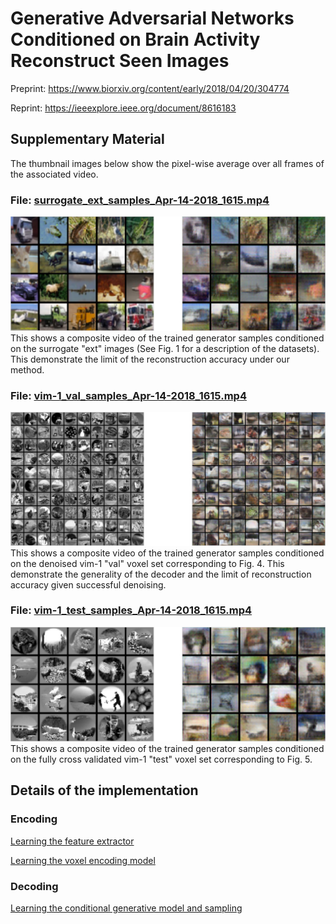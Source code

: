 # Generative Adversarial Networks Conditioned on Brain Activity Reconstruct Seen Images
Preprint: https://www.biorxiv.org/content/early/2018/04/20/304774

Reprint: https://ieeexplore.ieee.org/document/8616183

## Supplementary Material
The thumbnail images below show the pixel-wise average over all frames of the associated video.

### File: [surrogate_ext_samples_Apr-14-2018_1615.mp4](/surrogate_ext_samples_Apr-14-2018_1615.mp4)
![surrogate_ext_samples_Apr-14-2018_1615.mp4](/fig/surrogate_ext_sample_average_Apr-14-2018_1615.png)
This shows a composite video of the trained generator samples conditioned on the surrogate "ext" images (See Fig. 1 for a description of the datasets). This demonstrate the limit of the reconstruction accuracy under our method.

### File: [vim-1_val_samples_Apr-14-2018_1615.mp4](/vim-1_val_samples_Apr-14-2018_1615.mp4)
![vim-1_val_samples_Apr-14-2018_1615.mp4](/fig/vim-1_val_sample_average_Apr-14-2018_1615.png)
This shows a composite video of the trained generator samples conditioned on the denoised vim-1 "val" voxel set corresponding to Fig. 4. This demonstrate the generality of the decoder and the limit of reconstruction accuracy given successful denoising. 

### File: [vim-1_test_samples_Apr-14-2018_1615.mp4](/vim-1_test_samples_Apr-14-2018_1615.mp4)
![vim-1_test_samples_Apr-14-2018_1615.mp4](/fig/vim-1_test_sample_average_Apr-14-2018_1615.png)
This shows a composite video of the trained generator samples conditioned on the fully cross validated vim-1 "test" voxel set corresponding to Fig. 5.

## Details of the implementation
### Encoding
[Learning the feature extractor](/gan_imaging_cifar-10_classifier.ipynb)

[Learning the voxel encoding model](/gan_imaging_cifar-10_fwrf_training.ipynb)

### Decoding
[Learning the conditional generative model and sampling](/gan_imaging_cifar-10.ipynb)

